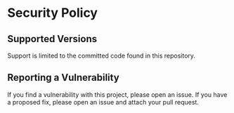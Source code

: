 # Security Policy

## Supported Versions

Support is limited to the committed code found in this repository.

## Reporting a Vulnerability

If you find a vulnerability with this project, please open an issue. If you have a proposed fix, please open an issue and attach your pull request.
